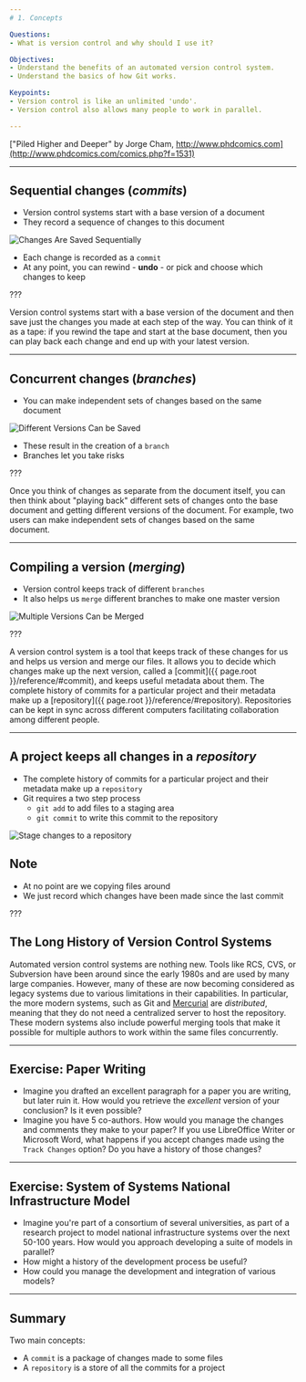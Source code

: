 ```yaml
---
# 1. Concepts

Questions:
- What is version control and why should I use it?

Objectives:
- Understand the benefits of an automated version control system.
- Understand the basics of how Git works.

Keypoints:
- Version control is like an unlimited 'undo'.
- Version control also allows many people to work in parallel.

---
```


<div class="fit-image" style="background-image: url(../fig/phd101212s.png);"></div>

["Piled Higher and Deeper" by Jorge Cham, http://www.phdcomics.com](http://www.phdcomics.com/comics.php?f=1531)

---

## Sequential changes (_commits_)

*   Version control systems start with a base version of a document
*   They record a sequence of changes to this document

![Changes Are Saved Sequentially](../fig/play-changes.svg)

*   Each change is recorded as a `commit`
*   At any point, you can rewind - **undo** - or pick and choose which changes
    to keep

???

Version control systems start with a base version of the document and
then save just the changes you made at each step of the way. You can
think of it as a tape: if you rewind the tape and start at the base
document, then you can play back each change and end up with your
latest version.

---

## Concurrent changes (_branches_)

*  You can make independent sets of changes based on the
    same document

![Different Versions Can be Saved](../fig/versions.svg)

*   These result in the creation of a `branch`
*   Branches let you take risks

???

Once you think of changes as separate from the document itself, you
can then think about "playing back" different sets of changes onto the
base document and getting different versions of the document. For
example, two users can make independent sets of changes based on the
same document.

---

## Compiling a version (_merging_)

* Version control keeps track of different `branches`
* It also helps us `merge` different branches to make one master version

![Multiple Versions Can be Merged](../fig/merge.svg)

???

A version control system is a tool that keeps track of these changes for us and
helps us version and merge our files. It allows you to
decide which changes make up the next version, called a
[commit]({{ page.root }}/reference/#commit), and keeps useful metadata about them. The
complete history of commits for a particular project and their metadata make up
a [repository]({{ page.root }}/reference/#repository). Repositories can be kept in sync
across different computers facilitating collaboration among different people.

---

## A project keeps all changes in a _repository_

* The complete history of commits for a particular project and their metadata make up
a `repository`
* Git requires a two step process
    * `git add` to add files to a staging area
    * `git commit` to write this commit to the repository

![Stage changes to a repository](../fig/git-staging-area.svg)

## Note

* At no point are we copying files around
* We just record which changes have been made since the last commit

???

## The Long History of Version Control Systems

Automated version control systems are nothing new.
Tools like RCS, CVS, or Subversion have been around since the early 1980s and are used by many large companies.
However, many of these are now becoming considered as legacy systems due to various limitations in their capabilities.
In particular, the more modern systems, such as Git and [Mercurial](http://swcarpentry.github.io/hg-novice/)
are *distributed*, meaning that they do not need a centralized server to host the repository.
These modern systems also include powerful merging tools that make it possible for multiple authors to work within
the same files concurrently.

---

## Exercise: Paper Writing

*   Imagine you drafted an excellent paragraph for a paper you are writing, but later ruin it. How would you retrieve
    the *excellent* version of your conclusion? Is it even possible?
*   Imagine you have 5 co-authors. How would you manage the changes and comments they make to your paper?
    If you use LibreOffice Writer or Microsoft Word, what happens if you accept changes made using the
    `Track Changes` option? Do you have a history of those changes?

---

## Exercise: System of Systems National Infrastructure Model

*   Imagine you're part of a consortium of several universities, as part of a
    research project to model national infrastructure systems over the next
    50-100 years. How would you approach developing a suite of models in
    parallel?
*   How might a history of the development process be useful?
*   How could you manage the development and integration of various models?

---

## Summary

Two main concepts:

*   A `commit` is a package of changes made to some files
*   A `repository` is a store of all the commits for a project
